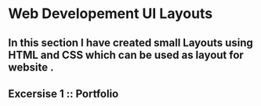 # Web Developement UI Layouts

## In this section I have created small Layouts using HTML and CSS which can be used as layout for website .

## Excersise 1 :: Portfolio